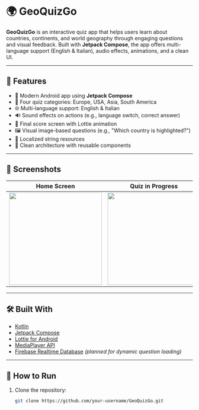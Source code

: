 # 🌍 GeoQuizGo

**GeoQuizGo** is an interactive quiz app that helps users learn about countries, continents, and world geography through engaging questions and visual feedback. Built with **Jetpack Compose**, the app offers multi-language support (English & Italian), audio effects, animations, and a clean UI.

---

## 🚀 Features

- 📱 Modern Android app using **Jetpack Compose**
- 🧠 Four quiz categories: Europe, USA, Asia, South America
- 🌐 Multi-language support: English & Italian
- 🔊 Sound effects on actions (e.g., language switch, correct answer)
- 🏁 Final score screen with Lottie animation
- 🖼️ Visual image-based questions (e.g., "Which country is highlighted?")
- 💾 Localized string resources
- 🎯 Clean architecture with reusable components

---

## 📸 Screenshots

| Home Screen | Quiz in Progress | Final Score |
|-------------|------------------|-------------|
| <img src="https://github.com/user-attachments/assets/a5d2b81e-5737-4475-a205-caf81acc87af" width="250"/> | <img src="https://github.com/user-attachments/assets/a9a59623-3cb1-46ee-b02a-091264135426" width="250"/> | <img src="https://github.com/user-attachments/assets/ecbc29db-862b-4d82-8e6b-87b8baaf93e4" width="250"/> |

---

## 🛠️ Built With

- [Kotlin](https://kotlinlang.org/)
- [Jetpack Compose](https://developer.android.com/jetpack/compose)
- [Lottie for Android](https://airbnb.io/lottie/#/android)
- [MediaPlayer API](https://developer.android.com/media/platform/mediaplayer/basics)
- [Firebase Realtime Database](https://firebase.google.com/docs/database) *(planned for dynamic question loading)*

---

## 🧪 How to Run

1. Clone the repository:
   ```bash
   git clone https://github.com/your-username/GeoQuizGo.git
